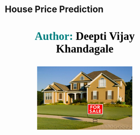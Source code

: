 # House Price Prediction   
</div>

<h3 align="center" style="font-size: 35px; color: #800080; font-family: Georgia;">
    <span style="color: #008080;"> Author:</span> 
    <span style="color: black;">Deepti Vijay Khandagale</span>
</h3>
<p align="center">
  <img src="https://github.com/Deepti1206/House_Price_Prediction_Project/blob/main/Visuals/1400935880311.jpeg" width="300" height="200">
</p>

